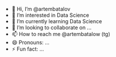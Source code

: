 - 👋 Hi, I’m @artembatalov
- 👀 I’m interested in Data Science
- 🌱 I’m currently learning Data Science
- 💞️ I’m looking to collaborate on ...
- 📫 How to reach me @artembatalow (tg)
- 😄 Pronouns: ...
- ⚡ Fun fact: ...

<!---
artembatalov/artembatalov is a ✨ special ✨ repository because its `README.md` (this file) appears on your GitHub profile.
You can click the Preview link to take a look at your changes.
--->
